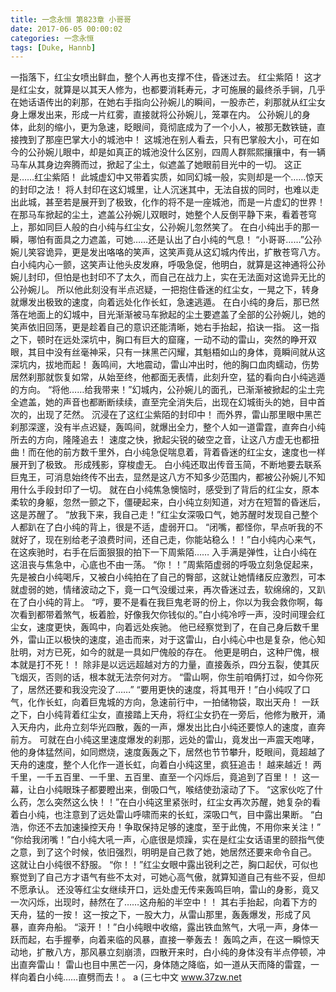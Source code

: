 ```yaml
---
title: 一念永恒 第823章 小哥哥
date: 2017-06-05 00:00:02
categories: 一念永恒
tags: [Duke, Hannb]
---
```


一指落下，红尘女喷出鲜血，整个人再也支撑不住，昏迷过去。
红尘紫陌！
这才是红尘女，就算是以其天人修为，也都要消耗寿元，才可施展的最终杀手锏，几乎在她话语传出的刹那，在她右手指向公孙婉儿的瞬间，一股赤芒，刹那就从红尘女身上爆发出来，形成一片红雾，直接就将公孙婉儿，笼罩在内。
公孙婉儿的身体，此刻的缩小，更为急速，眨眼间，竟彻底成为了一个小人，被那无数铁链，直接拽到了那座巴掌大小的城池中！
这城池在别人看去，只有巴掌般大小，可在如今的公孙婉儿眼中，却是如真正的城池没什么区别，四周人群熙熙攘攘中，有一辆马车从其身边奔腾而过，掀起了尘土，似遮盖了她眼前目光中的一切。
这正是……红尘紫陌！
此城虚幻中又带着实质，如同幻城一般，实则却是一个……惊天的封印之法！
将人封印在这幻城里，让人沉迷其中，无法自拔的同时，也难以走出此城，甚至若是展开到了极致，化作的将不是一座城池，而是一片虚幻的世界！
在那马车掀起的尘土，遮盖公孙婉儿双眼时，她整个人反倒平静下来，看着苍穹上，那如同巨人般的白小纯与红尘女，公孙婉儿忽然笑了。
在白小纯出手的那一瞬，哪怕有面具之力遮盖，可她……还是认出了白小纯的气息！
“小哥哥……”公孙婉儿笑容诡异，更是发出咯咯的笑声，这笑声竟从这幻城内传出，扩散苍穹八方。
白小纯内心一颤，这笑声让他头皮发麻，呼吸急促，他明白，就算是这神通将公孙婉儿封印，但怕是也封印不了太久，而自己在战力上，实在无法面对这诡异无比的公孙婉儿。
所以他此刻没有半点迟疑，一把抱住昏迷的红尘女，一晃之下，转身就爆发出极致的速度，向着远处化作长虹，急速逃遁。
在白小纯的身后，那已然落在地面上的幻城中，目光渐渐被马车掀起的尘土要遮盖了全部的公孙婉儿，她的笑声依旧回荡，更是趁着自己的意识还能清晰，她右手抬起，掐诀一指。
这一指之下，顿时在远处深坑中，胸口有巨大的窟窿，一动不动的雷山，突然的睁开双眼，其目中没有丝毫神采，只有一抹黑芒闪耀，其魁梧如山的身体，竟瞬间就从这深坑内，拔地而起！
轰鸣间，大地震动，雷山冲出时，他的胸口血肉蠕动，伤势居然刹那就恢复如常，从始至终，他都面无表情，此刻升空，猛的看向白小纯逃遁的方向。
“将他……给我带来！”幻城内，公孙婉儿的面孔，已渐渐被掀起的尘土完全遮盖，她的声音也都断断续续，直至完全消失后，出现在幻城街头的她，目中首次的，出现了茫然。
沉浸在了这红尘紫陌的封印中！
而外界，雷山那里眼中黑芒刹那深邃，没有半点迟疑，轰鸣间，就爆出全力，整个人如一道雷霆，直奔白小纯所去的方向，隆隆追去！
速度之快，掀起尖锐的破空之音，让这八方虚无也都扭曲！而在他的前方数千里外，白小纯急促喘息着，背着昏迷的红尘女，速度也一样展开到了极致。
形成残影，穿梭虚无。
白小纯还取出传音玉简，不断地要去联系巨鬼王，可消息始终传不出去，显然是这八方不知多少范围内，都被公孙婉儿不知用什么手段封印了一切。
就在白小纯焦急懊恼时，感受到了背后的红尘女，原本柔软的身躯，忽然一颤之下，僵硬起来，白小纯立刻知道，对方在短暂的昏迷后，这是苏醒了。
“放我下来，我自己走！”红尘女深吸口气，她苏醒时发现自己整个人都趴在了白小纯的背上，很是不适，虚弱开口。
“闭嘴，都怪你，早点听我的不就好了，现在别给老子浪费时间，还自己走，你能站稳么！！”白小纯内心来气，在这疾驰时，右手在后面狠狠的拍下一下周紫陌……
入手满是弹性，让白小纯在这沮丧与焦急中，心底也不由一荡。
“你！！”周紫陌虚弱的呼吸立刻急促起来，先是被白小纯喝斥，又被白小纯拍在了自己的臀部，这就让她情绪反应激烈，可本就虚弱的她，情绪波动之下，竟一口气没缓过来，再次昏迷过去，软绵绵的，又趴在了白小纯的背上。
“哼，要不是看在我巨鬼老哥的份上，你以为我会救你啊，每次看到都带着煞气，板着脸，好像我欠你钱似的。”白小纯冷哼一声，没时间理会红尘女，速度更快，轰鸣中，向着远处疾驰。
他已经察觉到了，在自己身后数千里外，雷山正以极快的速度，追击而来，对于这雷山，白小纯心中也是复杂，他心知肚明，对方已死，如今的就是一具如尸傀般的存在。
他更是明白，这种尸傀，根本就是打不死！！
除非是以远远超越对方的力量，直接轰杀，四分五裂，使其灰飞烟灭，否则的话，根本就无法奈何对方。
“雷山啊，你生前咱俩打过，如今你死了，居然还要和我没完没了……”
“要用更快的速度，将其甩开！”白小纯叹了口气，化作长虹，向着巨鬼城的方向，急速前行中，一拍储物袋，取出天舟！
一跃之下，白小纯背着红尘女，直接踏上天舟，将红尘女扔在一旁后，他修为散开，涌入天舟内，此舟立刻华光四散，轰的一声，爆发出比白小纯还要惊人的速度，直奔前方。
可就在白小纯这里速度爆发的刹那，远处的雷山，竟发出一声震天咆哮，他的身体猛然间，如同燃烧，速度轰轰之下，居然也节节攀升，眨眼间，竟超越了天舟的速度，整个人化作一道长虹，向着白小纯这里，疯狂追击！
越来越近！
两千里，一千五百里、一千里、五百里、直至一个闪烁后，竟追到了百里！！
这一幕，让白小纯眼珠子都要瞪出来，倒吸口气，喉结使劲滚动了下。
“这家伙吃了什么药，怎么突然这么快！！”在白小纯这里紧张时，红尘女再次苏醒，她复杂的看着白小纯，也注意到了远处雷山呼啸而来的长虹，深吸口气，目中露出果断。
“白浩，你还不去加速操控天舟！争取保持足够的速度，至于此傀，不用你来关注！”
“你给我闭嘴！”白小纯大吼一声，心底很是烦躁，实在是红尘女话语里的颐指气使之意，到了这个时候，依旧强烈，明明是自己救了她，她居然还要来命令自己。
这就让白小纯很不舒服。
“你！！”红尘女眼中露出锐利之芒，胸口起伏，可似也察觉到了自己方才语气有些不太对，可她心高气傲，就算知道自己有些不妥，但却不愿承认。
还没等红尘女继续开口，远处虚无传来轰鸣巨响，雷山的身影，竟又一次闪烁，出现时，赫然在了……这舟船的半空中！！
其右手抬起，向着下方的天舟，猛的一按！
这一按之下，一股大力，从雷山那里，轰轰爆发，形成了风暴，直奔舟船。
“滚开！！”白小纯眼中收缩，露出铁血煞气，大吼一声，身体一跃而起，右手握拳，向着来临的风暴，直接一拳轰去！
轰鸣之声，在这一瞬惊天动地，扩散八方，那风暴立刻崩溃，四散开来时，白小纯的身体没有半点停顿，冲出直奔雷山！
雷山也目中黑芒一闪，身体随之降临，如一道从天而降的雷霆，一样向着白小纯……直劈而去！。
a
(三七中文 www.37zw.net